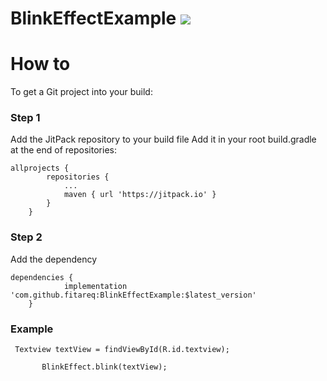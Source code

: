 # BlinkEffectExample [![](https://jitpack.io/v/fitareq/BlinkEffectExample.svg)](https://jitpack.io/#fitareq/BlinkEffectExample)
# How to 
To get a Git project into your build:
### Step 1 
Add the JitPack repository to your build file
Add it in your root build.gradle at the end of repositories:

```
allprojects {
		repositories {
			...
			maven { url 'https://jitpack.io' }
		}
	}
  ```
### Step 2
Add the dependency

```
dependencies {
	        implementation 'com.github.fitareq:BlinkEffectExample:$latest_version'
	}
 ```
  
  ### Example
  
 ```
  Textview textView = findViewById(R.id.textview);

        BlinkEffect.blink(textView);
 ```

